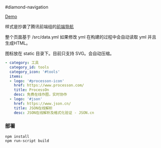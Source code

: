 #diamond-navigation

[Demo](https://www.diamondyuan.com)

样式是抄袭了腾讯前端组的[前端导航](http://www.alloyteam.com/nav/)

整个页面基于 /src/data.yml 如果修改 yml 在构建的过程中会自动读取 yml 并且生成HTML。

图标放在 static 目录下。目前只支持 SVG。会自动压缩。

```yaml
- category: 工具
  category_id: tools
  category_icon: '#tools'
  items:
  - logo: '#processon-icon'
    href: https://www.processon.com/
    title: ProcessOn
    desc: 免费在线作图，实时协作
  - logo: '#json'
    href: https://www.json.cn/
    title: JSON在线解析
    desc: JSON在线解析及格式化验证 - JSON.cn
```



### 部署

```
npm install
npm run-script build
```